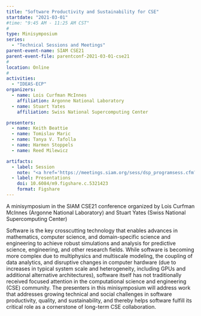```yaml
---
title: "Software Productivity and Sustainability for CSE"
startdate: "2021-03-01"
#time: "9:45 AM - 11:25 AM CST"
#
type: Minisymposium 
series: 
  - "Technical Sessions and Meetings"
parent-event-name: SIAM CSE21
parent-event-file: parentconf-2021-03-01-cse21
#
location: Online
#
activities:
  - "IDEAS-ECP"
organizers:
  - name: Lois Curfman McInnes
    affiliation: Argonne National Laboratory
  - name: Stuart Yates
    affiliation: Swiss National Supercomputing Center

presenters:
  - name: Keith Beattie
  - name: Tomislav Maric
  - name: Tanya V. Tafolla
  - name: Harmen Stoppels
  - name: Reed Milewicz

artifacts:
  - label: Session
    note: "<a href='https://meetings.siam.org/sess/dsp_programsess.cfm?SESSIONCODE=70085'>MS30</a>"
  - label: Presentations
    doi: 10.6084/m9.figshare.c.5321423
    format: Figshare
---
```


A minisymposium in the SIAM CSE21 conference organized by Lois Curfman McInnes (Argonne National Laboratory) and Stuart Yates (Swiss National Supercomputing Center)

Software is the key crosscutting technology that enables advances in mathematics, computer science, and domain-specific science and engineering to achieve robust simulations and analysis for predictive science, engineering, and other research fields. While software is becoming more complex due to multiphysics and multiscale modeling, the coupling of data analytics, and disruptive changes in computer hardware (due to increases in typical system scale and heterogeneity, including GPUs and additional alternative architectures), software itself has not traditionally received focused attention in the computational science and engineering (CSE) community. The presenters in this minisymposium will address work that addresses growing technical and social challenges in software productivity, quality, and sustainability, and thereby helps software fulfill its critical role as a cornerstone of long-term CSE collaboration.
